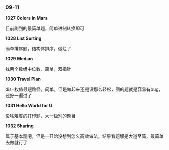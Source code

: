 ### 09-11

**1027 Colors in Mars**

目前刷到的最简单题，简单进制转换即可

**1028 List Sorting**

简单排序题，结构体排序，做烂了

**1029 Median**

找两个数组中位数，简单，双指针

**1030 Travel Plan**

dis+权值最短路径，简单，但是做起来还是没那么轻松，图的题就是容易有bug，还好一遍过了

**1031 Hello World for U**

没啥难度的打印题，大一级别的题目

**1032 Sharing**

属于基本题吧，但是一开始没想到怎么高效做法，结果看题解是大道至简，最简单去做就行了


